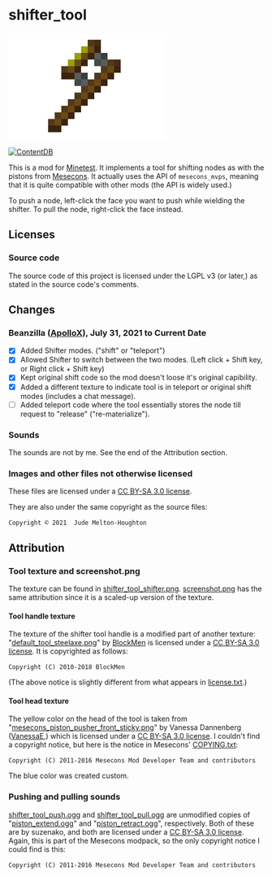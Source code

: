 # shifter\_tool

![The shifter](screenshot.png)

[![ContentDB](https://content.minetest.net/packages/jwmhjwmh/shifter_tool/shields/title/)](https://content.minetest.net/packages/jwmhjwmh/shifter_tool/)

This is a mod for [Minetest][1]. It implements a tool for shifting nodes as with
the pistons from [Mesecons][2]. It actually uses the API of `mesecons_mvps`,
meaning that it is quite compatible with other mods (the API is widely used.)

To push a node, left-click the face you want to push while wielding the shifter.
To pull the node, right-click the face instead.

## Licenses

### Source code

The source code of this project is licensed under the LGPL v3 (or later,)
as stated in the source code's comments.

## Changes

### Beanzilla ([ApolloX](https://content.minetest.net/users/ApolloX/)), July 31, 2021 to Current Date

- [x] Added Shifter modes. ("shift" or "teleport")
- [x] Allowed Shifter to switch between the two modes. (Left click + Shift key, or Right click + Shift key)
- [x] Kept original shift code so the mod doesn't loose it's original capibility.
- [x] Added a different texture to indicate tool is in teleport or original shift modes (includes a chat message).
- [ ] Added teleport code where the tool essentially stores the node till request to "release" ("re-materialize").

### Sounds

The sounds are not by me. See the end of the Attribution section.

### Images and other files not otherwise licensed

These files are licensed under a [CC BY-SA 3.0 license][3].

They are also under the same copyright as the source files:

    Copyright © 2021  Jude Melton-Houghton

## Attribution

### Tool texture and screenshot.png

The texture can be found in [shifter\_tool\_shifter.png][4].
[screenshot.png][5] has the same attribution since it is a scaled-up version of
the texture.

#### Tool handle texture

The texture of the shifter tool handle is a modified part of another texture:
"[default\_tool\_steelaxe.png][6]" by [BlockMen][7] is licensed under a
[CC BY-SA 3.0 license][3]. It is copyrighted as follows:

    Copyright (C) 2010-2018 BlockMen

(The above notice is slightly different from what appears in [license.txt][8].)

#### Tool head texture

The yellow color on the head of the tool is taken from
"[mesecons\_piston\_pusher\_front\_sticky.png][9]" by Vanessa Dannenberg
([VanessaE][10],) which is licensed under a [CC BY-SA 3.0 license][3].
I couldn't find a copyright notice, but here is the notice in Mesecons'
[COPYING.txt][11]:

    Copyright (C) 2011-2016 Mesecons Mod Developer Team and contributors

The blue color was created custom.

### Pushing and pulling sounds

[shifter\_tool\_push.ogg][12] and [shifter\_tool\_pull.ogg][13] are unmodified
copies of "[piston\_extend.ogg][14]" and "[piston\_retract.ogg][15]",
respectively. Both of these are by suzenako, and both are licensed under a
[CC BY-SA 3.0 license][3]. Again, this is part of the Mesecons modpack, so the
only copyright notice I could find is this:

    Copyright (C) 2011-2016 Mesecons Mod Developer Team and contributors


[1]: https://www.minetest.net/
[2]: https://mesecons.net/
[3]: https://creativecommons.org/licenses/by-sa/3.0/
[4]: textures/shifter_tool_shifter.png
[5]: screenshot.png
[6]: https://github.com/minetest/minetest_game/blob/a3e92c4524582a492099a3b21ed55a61b4ec18e3/mods/default/textures/default_tool_steelaxe.png
[7]: https://github.com/BlockMen
[8]: https://github.com/minetest/minetest_game/blob/master/mods/default/license.txt
[9]: https://github.com/minetest-mods/mesecons/blob/cdd9a93da9c8ed5e89993bc225647dbce71f96f4/mesecons_textures/textures/mesecons_piston_pusher_front_sticky.png
[10]: https://gitlab.com/VanessaE
[11]: https://github.com/minetest-mods/mesecons/blob/master/COPYING.txt
[12]: sounds/shifter_tool_push.ogg
[13]: sounds/shifter_tool_pull.ogg
[14]: https://github.com/minetest-mods/mesecons/blob/367a41416bb3367f81e18afdb043cd196dd4f324/mesecons_pistons/sounds/piston_extend.ogg
[15]: https://github.com/minetest-mods/mesecons/blob/367a41416bb3367f81e18afdb043cd196dd4f324/mesecons_pistons/sounds/piston_retract.ogg
